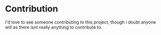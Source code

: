 # Contribution

I'd love to see someone contributing to this project, though i doubt anyone will as there isnt really anything to contribute to.
